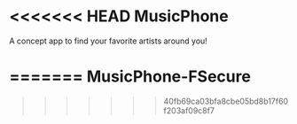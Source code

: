 <<<<<<< HEAD
MusicPhone
==========

A concept app to find your favorite artists around you!


=======
MusicPhone-FSecure
==================
>>>>>>> 40fb69ca03bfa8cbe05bd8b17f60f203af09c8f7
